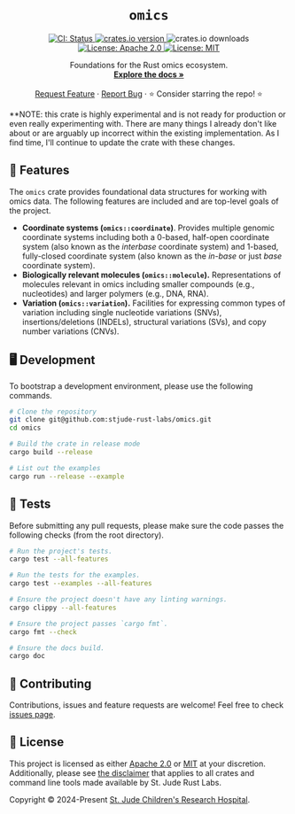 <p align="center">
  <h1 align="center">
   <code>omics</code>
  </h1>

  <p align="center">
    <a href="https://github.com/stjude-rust-labs/omics/actions/workflows/CI.yml" target="_blank">
      <img alt="CI: Status" src="https://github.com/stjude-rust-labs/omics/actions/workflows/CI.yml/badge.svg" />
    </a>
    <a href="https://crates.io/crates/omics" target="_blank">
      <img alt="crates.io version" src="https://img.shields.io/crates/v/omics">
    </a>
    <img alt="crates.io downloads" src="https://img.shields.io/crates/d/omics">
    <a href="https://github.com/stjude-rust-labs/omics/blob/main/LICENSE-APACHE" target="_blank">
      <img alt="License: Apache 2.0" src="https://img.shields.io/badge/license-Apache 2.0-blue.svg" />
    </a>
    <a href="https://github.com/stjude-rust-labs/omics/blob/main/LICENSE-MIT" target="_blank">
      <img alt="License: MIT" src="https://img.shields.io/badge/license-MIT-blue.svg" />
    </a>
  </p>

  <p align="center">
    Foundations for the Rust omics ecosystem.
    <br />
    <a href="https://docs.rs/omics"><strong>Explore the docs »</strong></a>
    <br />
    <br />
    <a href="https://github.com/stjude-rust-labs/omics/issues/new?assignees=&title=Descriptive%20Title&labels=enhancement">Request Feature</a>
    ·
    <a href="https://github.com/stjude-rust-labs/omics/issues/new?assignees=&title=Descriptive%20Title&labels=bug">Report Bug</a>
    ·
    ⭐ Consider starring the repo! ⭐
    <br />
  </p>
</p>

**NOTE: this crate is highly experimental and is not ready for production or even really 
experimenting with. There are many things I already don't like about or are arguably
up incorrect within the existing implementation. As I find time, I'll continue to update
the crate with these changes.

## 🎨 Features

The `omics` crate provides foundational data structures for working with omics data. The
following features are included and are top-level goals of the project.

- **Coordinate systems (`omics::coordinate`)**. Provides multiple genomic coordinate
  systems including both a 0-based, half-open coordinate system (also known as the
  _interbase_ coordinate system) and 1-based, fully-closed coordinate system (also known
  as the _in-base_ or just _base_ coordinate system).
- **Biologically relevant molecules (`omics::molecule`).** Representations of molecules
  relevant in omics including smaller compounds (e.g., nucleotides) and larger
  polymers (e.g., DNA, RNA).
- **Variation (`omics::variation`).** Facilities for expressing common types of
  variation including single nucleotide variations (SNVs), insertions/deletions
  (INDELs), structural variations (SVs), and copy number variations (CNVs).

## 🖥️ Development

To bootstrap a development environment, please use the following commands.

```bash
# Clone the repository
git clone git@github.com:stjude-rust-labs/omics.git
cd omics

# Build the crate in release mode
cargo build --release

# List out the examples
cargo run --release --example
```

## 🚧️ Tests

Before submitting any pull requests, please make sure the code passes the following checks (from the
root directory).

```bash
# Run the project's tests.
cargo test --all-features

# Run the tests for the examples.
cargo test --examples --all-features

# Ensure the project doesn't have any linting warnings.
cargo clippy --all-features

# Ensure the project passes `cargo fmt`.
cargo fmt --check

# Ensure the docs build.
cargo doc
```

## 🤝 Contributing

Contributions, issues and feature requests are welcome! Feel free to check [issues
page](https://github.com/stjude-rust-labs/omics/issues).

## 📝 License

This project is licensed as either [Apache 2.0][license-apache] or
[MIT][license-mit] at your discretion. Additionally, please see [the
disclaimer](https://github.com/stjude-rust-labs#disclaimer) that applies to all
crates and command line tools made available by St. Jude Rust Labs.

Copyright © 2024-Present [St. Jude Children's Research Hospital](https://github.com/stjude).

[license-apache]: https://github.com/stjude-rust-labs/omics/blob/main/LICENSE-APACHE
[license-mit]: https://github.com/stjude-rust-labs/omics/blob/main/LICENSE-MIT
